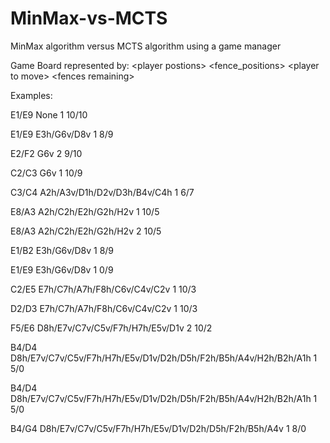 # MinMax-vs-MCTS
MinMax algorithm versus MCTS algorithm using a game manager

Game Board represented by:
<player postions\> <fence_positions> <player to move\> <fences remaining\>

Examples:

E1/E9 None 1 10/10

E1/E9 E3h/G6v/D8v 1 8/9

E2/F2 G6v 2 9/10

C2/C3 G6v 1 10/9

C3/C4 A2h/A3v/D1h/D2v/D3h/B4v/C4h 1 6/7

E8/A3 A2h/C2h/E2h/G2h/H2v 1 10/5

E8/A3 A2h/C2h/E2h/G2h/H2v 2 10/5

E1/B2 E3h/G6v/D8v 1 8/9

E1/E9 E3h/G6v/D8v 1 0/9

C2/E5 E7h/C7h/A7h/F8h/C6v/C4v/C2v 1 10/3

D2/D3 E7h/C7h/A7h/F8h/C6v/C4v/C2v 1 10/3

F5/E6 D8h/E7v/C7v/C5v/F7h/H7h/E5v/D1v 2 10/2

B4/D4 D8h/E7v/C7v/C5v/F7h/H7h/E5v/D1v/D2h/D5h/F2h/B5h/A4v/H2h/B2h/A1h 1 5/0

B4/D4 D8h/E7v/C7v/C5v/F7h/H7h/E5v/D1v/D2h/D5h/F2h/B5h/A4v/H2h/B2h/A1h 1 5/0

B4/G4 D8h/E7v/C7v/C5v/F7h/H7h/E5v/D1v/D2h/D5h/F2h/B5h/A4v 1 8/0
